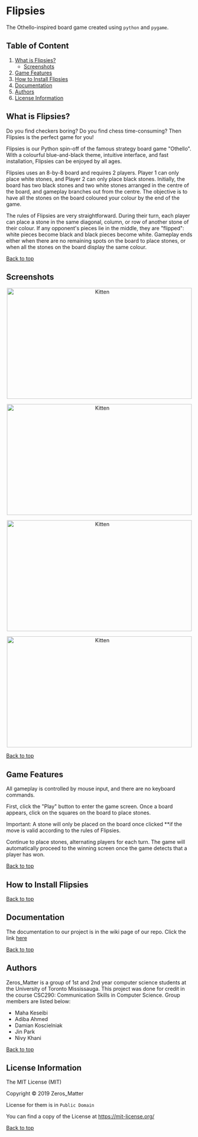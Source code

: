 # Flipsies

The Othello-inspired board game created using `python` and `pygame`.

## Table of Content
<a name="top"></a> 
1. [What is Flipsies?](#intro) 
    - [Screenshots](#screen)
2. [Game Features](#feature)
3. [How to Install Flipsies](#install)
4. [Documentation](#documen)
5. [Authors](#Authors)
6. [License Information](#license)

## <a name="intro"></a>What is Flipsies?

Do you find checkers boring? Do you find chess time-consuming? Then Flipsies is the perfect game for you! 

Flipsies is our Python spin-off of the famous strategy board game "Othello". With a colourful blue-and-black theme, intuitive 
interface, and fast installation, Flipsies can be enjoyed by all ages. 

Flipsies uses an 8-by-8 board and requires 2 players. Player 1 can only place white stones, and Player 2 can only place black 
stones. Initially, the board has two black stones and two white stones arranged in the centre of the board, and gameplay 
branches out from the centre. The objective is to have all the stones on the board coloured your colour by the end of the 
game.

The rules of Flipsies are very straightforward. During their turn, each player can place a stone in the same diagonal, column, 
or row of another stone of their colour. If any opponent's pieces lie in the middle, they are "flipped": white pieces 
become black and black pieces become white. Gameplay ends either when there are no remaining spots on the board to place 
stones, or when all the stones on the board display the same colour. 

[Back to top](#top)

## <a name="screen"></a>Screenshots

<p align="center"><img src="https://scontent-yyz1-1.xx.fbcdn.net/v/t1.15752-9/53740621_2208717412682202_7727184299136385024_n.png?_nc_cat=107&_nc_ht=scontent-yyz1-1.xx&oh=1acb9b104c053a4c285751605c2b8909&oe=5D0FADF6" alt="Kitten"
	title="A cute kitten" width="500" height="300"/></p> 
	
<p align="center"><img src="https://scontent-yyz1-1.xx.fbcdn.net/v/t1.15752-9/53893313_352742821993485_2160516099194486784_n.png?_nc_cat=110&_nc_ht=scontent-yyz1-1.xx&oh=d88b453afd29d6e2a989226647310808&oe=5D18D9CC" alt="Kitten"
	title="A cute kitten" width="500" height="300" /></p> 
	
<p align="center"><img src="https://scontent-yyz1-1.xx.fbcdn.net/v/t1.15752-9/54263994_441847886561244_8044955885551747072_n.png?_nc_cat=104&_nc_ht=scontent-yyz1-1.xx&oh=85c52ae211dcfeb3650ae3c4044490b0&oe=5D18AD95" alt="Kitten"
	title="A cute kitten" width="500" height="300" /></p> 
	
<p align="center"><img src="https://scontent-yyz1-1.xx.fbcdn.net/v/t1.15752-9/53918298_622224184884435_418206209766588416_n.png?_nc_cat=107&_nc_ht=scontent-yyz1-1.xx&oh=0114d6a695f0667559699e575f458b6e&oe=5D21C59A" alt="Kitten"
	title="A cute kitten" width="500" height="300" /></p> 
	
[Back to top](#top)

## <a name="feature"></a>Game Features

All gameplay is controlled by mouse input, and there are no keyboard commands. 

First, click the "Play" button to enter the game screen. Once a board appears, click on the squares on the board to place stones. 

Important: A stone will only be placed on the board once clicked **if the move is valid according to the rules of Flipsies. 

Continue to place stones, alternating players for each turn. The game will automatically proceed to the winning screen once 
the game detects that a player has won. 

[Back to top](#top)

## <a name="install"></a>How to Install Flipsies


[Back to top](#top)

## <a name="documen"></a>Documentation

The documentation to our project is in the wiki page of our repo. 
Click the link [here](https://github.com/kwpark23/Zeros_Matter/wiki)

[Back to top](#top)

## <a name="Authors"></a>Authors

Zeros_Matter is a group of 1st and 2nd year computer science students at the University of Toronto Mississauga. This project was done for credit in the course CSC290: Communication Skills in Computer Science. Group members are listed below:

-	Maha Keseibi
-	Adiba Ahmed
-	Damian Koscielniak
-	Jin  Park
-	Nivy Khani

[Back to top](#top)

## <a name="license"></a>License Information

The MIT License (MIT)

Copyright © 2019 Zeros_Matter

License for them is in `Public Domain`

You can find a copy of the License at https://mit-license.org/

[Back to top](#top)
